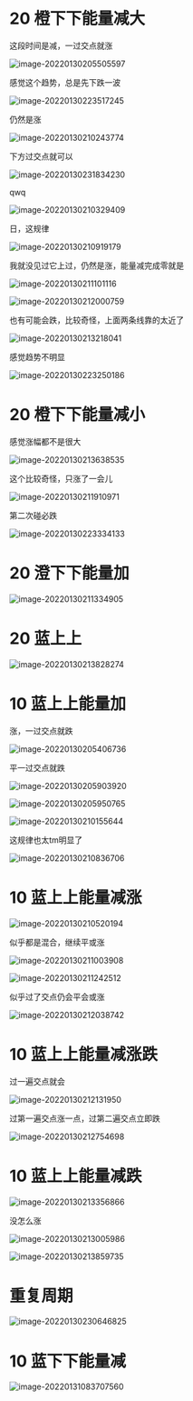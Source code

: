 # 20 橙下下能量减大

这段时间是减，一过交点就涨

![image-20220130205505597](D:\whatsoever\投资\image-20220130205505597.png)

感觉这个趋势，总是先下跌一波

![image-20220130223517245](D:\whatsoever\投资\image-20220130223517245.png)

仍然是涨

![image-20220130210243774](D:\whatsoever\投资\image-20220130210243774.png)

下方过交点就可以

![image-20220130231834230](D:\whatsoever\投资\image-20220130231834230.png)

qwq

![image-20220130210329409](D:\whatsoever\投资\image-20220130210329409.png)

日，这规律

![image-20220130210919179](D:\whatsoever\投资\image-20220130210919179.png)

我就没见过它上过，仍然是涨，能量减完成零就是

![image-20220130211101116](D:\whatsoever\投资\image-20220130211101116.png)





![image-20220130212000759](D:\whatsoever\投资\image-20220130212000759.png)

也有可能会跌，比较奇怪，上面两条线靠的太近了

![image-20220130213218041](D:\whatsoever\投资\image-20220130213218041.png)

感觉趋势不明显

![image-20220130223250186](D:\whatsoever\投资\image-20220130223250186.png)

# 20 橙下下能量减小

感觉涨幅都不是很大

![image-20220130213638535](D:\whatsoever\投资\image-20220130213638535.png)

这个比较奇怪，只涨了一会儿

![image-20220130211910971](D:\whatsoever\投资\image-20220130211910971.png)

第二次碰必跌

![image-20220130223334133](D:\whatsoever\投资\image-20220130223334133.png)

# 20 澄下下能量加

![image-20220130211334905](D:\whatsoever\投资\image-20220130211334905.png)

# 20 蓝上上

![image-20220130213828274](D:\whatsoever\投资\image-20220130213828274.png)

# 10 蓝上上能量加

涨，一过交点就跌

![image-20220130205406736](D:\whatsoever\投资\image-20220130205406736.png)

平一过交点就跌

![image-20220130205903920](D:\whatsoever\投资\image-20220130205903920.png)

![image-20220130205950765](D:\whatsoever\投资\image-20220130205950765.png)



![image-20220130210155644](D:\whatsoever\投资\image-20220130210155644.png)

这规律也太tm明显了

![image-20220130210836706](D:\whatsoever\投资\image-20220130210836706.png)

# 10 蓝上上能量减涨

![image-20220130210520194](D:\whatsoever\投资\image-20220130210520194.png)

似乎都是混合，继续平或涨

![image-20220130211003908](D:\whatsoever\投资\image-20220130211003908.png)





![image-20220130211242512](D:\whatsoever\投资\image-20220130211242512.png)

似乎过了交点仍会平会或涨

![image-20220130212038742](D:\whatsoever\投资\image-20220130212038742.png)

# 10 蓝上上能量减涨跌

过一遍交点就会

![image-20220130212131950](D:\whatsoever\投资\image-20220130212131950.png)

过第一遍交点涨一点，过第二遍交点立即跌

![image-20220130212754698](D:\whatsoever\投资\image-20220130212754698.png)







# 10 蓝上上能量减跌

![image-20220130213356866](D:\whatsoever\投资\image-20220130213356866.png)

没怎么涨

![image-20220130213005986](D:\whatsoever\投资\image-20220130213005986.png)



![image-20220130213859735](D:\whatsoever\投资\image-20220130213859735.png)

# 重复周期

![image-20220130230646825](D:\whatsoever\投资\image-20220130230646825.png)

# 10 蓝下下能量减

![image-20220131083707560](D:\whatsoever\投资\image-20220131083707560.png)